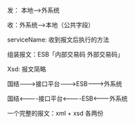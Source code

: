发： 本地-->外系统

收：外系统-->本地（公共字段）

serviceName:  收到报文后执行的方法



组装报文：ESB「内部交易码 外部交易码」

Xsd: 报文简略



国结--->接口平台--->ESB--->外系统

国结<----接口平台<----ESB<---外系统





一个完整的报文：xml + xsd 各两份



